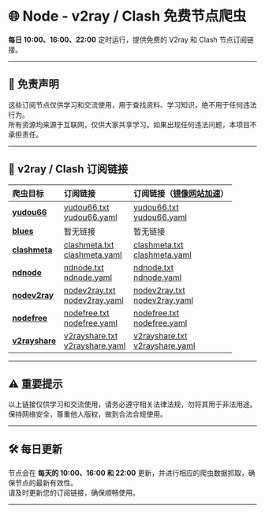 # 🌐 **Node - v2ray / Clash 免费节点爬虫**

**每日 10:00、16:00、22:00** 定时运行，提供免费的 V2ray 和 Clash 节点订阅链接。

---

## 🚨 **免责声明**

这些订阅节点仅供学习和交流使用，用于查找资料、学习知识，绝不用于任何违法行为。  
所有资源均来源于互联网，仅供大家共享学习。如果出现任何违法问题，本项目不承担责任。

---

## 🔗 **v2ray / Clash 订阅链接**

| **爬虫目标** | **订阅链接** | **订阅链接（[镜像网站加速](https://ghgo.xyz/)）** |
|:------------------|:--------------------------------------------------------|:-----------------------------------------------------------|
| **[yudou66](https://www.yudou66.com)** | [yudou66.txt](https://raw.githubusercontent.com/shidahuilang/node/main/nodes/yudou66.txt)<br>[yudou66.yaml](https://raw.githubusercontent.com/shidahuilang/node/main/nodes/yudou66.yaml) | [yudou66.txt](https://ghgo.xyz/raw.githubusercontent.com/shidahuilang/node/main/nodes/yudou66.txt)<br>[yudou66.yaml](https://ghgo.xyz/raw.githubusercontent.com/shidahuilang/node/main/nodes/yudou66.yaml) |
| **[blues](https://blues2022.blogspot.com)** | 暂无链接 | 暂无链接 |
| **[clashmeta](https://clash-meta.github.io)** | [clashmeta.txt](https://raw.githubusercontent.com/shidahuilang/node/main/nodes/clashmeta.txt)<br>[clashmeta.yaml](https://raw.githubusercontent.com/shidahuilang/node/main/nodes/clashmeta.yaml) | [clashmeta.txt](https://ghgo.xyz/raw.githubusercontent.com/shidahuilang/node/main/nodes/clashmeta.txt)<br>[clashmeta.yaml](https://ghgo.xyz/raw.githubusercontent.com/shidahuilang/node/main/nodes/clashmeta.yaml) |
| **[ndnode](https://www.naidounode.com)** | [ndnode.txt](https://raw.githubusercontent.com/shidahuilang/node/main/nodes/ndnode.txt)<br>[ndnode.yaml](https://raw.githubusercontent.com/shidahuilang/node/main/nodes/ndnode.yaml) | [ndnode.txt](https://ghgo.xyz/raw.githubusercontent.com/shidahuilang/node/main/nodes/ndnode.txt)<br>[ndnode.yaml](https://ghgo.xyz/raw.githubusercontent.com/shidahuilang/node/main/nodes/ndnode.yaml) |
| **[nodev2ray](https://nodev2ray.com)** | [nodev2ray.txt](https://raw.githubusercontent.com/shidahuilang/node/main/nodes/nodev2ray.txt)<br>[nodev2ray.yaml](https://raw.githubusercontent.com/shidahuilang/node/main/nodes/nodev2ray.yaml) | [nodev2ray.txt](https://ghgo.xyz/raw.githubusercontent.com/shidahuilang/node/main/nodes/nodev2ray.txt)<br>[nodev2ray.yaml](https://ghgo.xyz/raw.githubusercontent.com/shidahuilang/node/main/nodes/nodev2ray.yaml) |
| **[nodefree](https://nodefree.org)** | [nodefree.txt](https://raw.githubusercontent.com/shidahuilang/node/main/nodes/nodefree.txt)<br>[nodefree.yaml](https://raw.githubusercontent.com/shidahuilang/node/main/nodes/nodefree.yaml) | [nodefree.txt](https://ghgo.xyz/raw.githubusercontent.com/shidahuilang/node/main/nodes/nodefree.txt)<br>[nodefree.yaml](https://ghgo.xyz/raw.githubusercontent.com/shidahuilang/node/main/nodes/nodefree.yaml) |
| **[v2rayshare](https://v2rayshare.com)** | [v2rayshare.txt](https://raw.githubusercontent.com/shidahuilang/node/main/nodes/v2rayshare.txt)<br>[v2rayshare.yaml](https://raw.githubusercontent.com/shidahuilang/node/main/nodes/v2rayshare.yaml) | [v2rayshare.txt](https://ghgo.xyz/raw.githubusercontent.com/shidahuilang/node/main/nodes/v2rayshare.txt)<br>[v2rayshare.yaml](https://ghgo.xyz/raw.githubusercontent.com/shidahuilang/node/main/nodes/v2rayshare.yaml) |

---

## ⚠️ **重要提示**

以上链接仅供学习和交流使用，请务必遵守相关法律法规，勿将其用于非法用途。  
保持网络安全，尊重他人版权，做到合法合规使用。

---

## 🛠 **每日更新**

节点会在 **每天的 10:00、16:00 和 22:00** 更新，并进行相应的爬虫数据抓取，确保节点的最新有效性。  
请及时更新您的订阅链接，确保顺畅使用。

---
